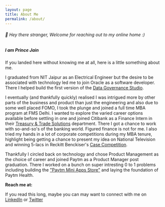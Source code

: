 ```yaml
---
layout: page
title: About Me
permalink: /about/
---
```


<h6> 👋 Hey there stranger, Welcome for reaching out to my online home :) <h6>
<h5> I am Prince Jain </h5>

If you landed here without knowing me at all, here is a little something about me.

I graduated from NIT Jaipur as an Electrical Engineer but the desire to be associated with technology led me to join Oracle as a software developer. There I helped build the first version of the [Data Governance Studio](https://docs.oracle.com/cd/E93133_01/PDF/8.0.6.0.0/OFSAA_DM_Pack_DGS_US_Regulatory_Reporting_8.0.6.0.0_User_Guide.pdf).

I eventually (and thankfully quickly) realised I was intrigued more by other parts of the business and product than just the engineering and also due to some well placed FOMO, I took the plunge and joined a full time MBA program at FMS Delhi. I wanted to explore the varied career options available before settling in one and joined Citibank as a Finance Intern in their [Treasury & Trade Solutions](https://www.citibank.com/tts) department. There I got a chance to work with so-and-so's of the banking world. Figured finance is not for me.
I also tried my hands in a lot of corporate competitions during my MBA tenure, highlight being getting a chance to present my idea on National Television and winning 5-lacs in Reckitt Benckiser's [Case Competition](https://www.youtube.com/watch?v=180lua2YSTI&t=502s).

Thankfully I circled back on technology and chose Product Management as the choice of career and joined Paytm as a Product Manager post graduation. There I worked on a bunch on super intresting 0 to 1 problems including building the ["Paytm Mini Apps Store"](https://www.youtube.com/watch?v=nuK7Ct59Vyk&t=3161s) and laying the foundation of Paytm Health. 

**Reach me at:**

If you read this long, maybe you can may want to connect with me on [LinkedIn](https://in.linkedin.com/in/princejain17) or [Twitter](https://twitter.com/Prince_Jain17)
